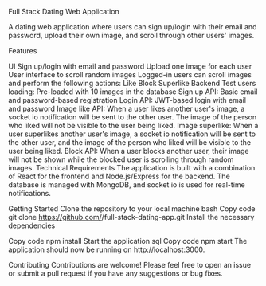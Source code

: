 Full Stack Dating Web Application


A dating web application where users can sign up/login with their email and password, upload their own image, and scroll through other users' images.


Features

UI
Sign up/login with email and password
Upload one image for each user
User interface to scroll random images
Logged-in users can scroll images and perform the following actions:
Like
Block
Superlike
Backend
Test users loading: Pre-loaded with 10 images in the database
Sign up API: Basic email and password-based registration
Login API: JWT-based login with email and password
Image like API: When a user likes another user's image, a socket io notification will be sent to the other user. The image of the person who liked will not be visible to the user being liked.
Image superlike: When a user superlikes another user's image, a socket io notification will be sent to the other user, and the image of the person who liked will be visible to the user being liked.
Block API: When a user blocks another user, their image will not be shown while the blocked user is scrolling through random images.
Technical Requirements
The application is built with a combination of React for the frontend and Node.js/Express for the backend. The database is managed with MongoDB, and socket io is used for real-time notifications.

Getting Started
Clone the repository to your local machine
bash
Copy code
git clone https://github.com/<your-username>/full-stack-dating-app.git
Install the necessary dependencies
  
  
Copy code
npm install
Start the application
sql
Copy code
npm start
The application should now be running on http://localhost:3000.

Contributing
Contributions are welcome! Please feel free to open an issue or submit a pull request if you have any suggestions or bug fixes.
